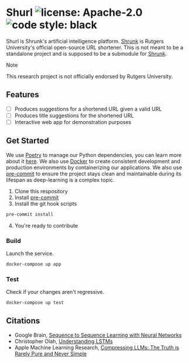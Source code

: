 # Shurl ![license: Apache-2.0](https://img.shields.io/github/license/novialriptide/shurl) ![code style: black](https://img.shields.io/badge/code%20style-black-000000.svg)

Shurl is Shrunk's artificial intelligence platform. [Shrunk](https://github.com/oss/shrunk) is Rutgers University's official open-source URL shortener. This is not meant to be a standalone project and is supposed to be a submodule for [Shrunk](https://github.com/oss/shrunk).

> [!NOTE]
> This research project is not officially endorsed by Rutgers University.

## Features

- [ ] Produces suggestions for a shortened URL given a valid URL
- [ ] Produces title suggestions for the shortened URL
- [ ] Interactive web app for demonstration purposes

## Get Started

We use [Poetry](https://python-poetry.org/) to manage our Python dependencies, you can learn more about it [here](https://python-poetry.org/docs/). We also use [Docker](https://docker.io/) to create consistent development and production environments by containerizing our applications. We also use [pre-commit](https://pre-commit.com/) to ensure the project stays clean and maintainable during its lifespan as deep-learning is a complex topic.

1. Clone this respository
2. Install [pre-commit](https://pre-commit.com/)
3. Install the git hook scripts

```bash
pre-commit install
```

4. You're ready to contribute

### Build

Launch the service.

```bash
docker-compose up app
```

### Test

Check if your changes aren't regressive.

```bash
docker-compose up test
```

## Citations

- Google Brain, [Sequence to Sequence Learning with Neural Networks](https://arxiv.org/abs/1409.3215)
- Christopher Olah, [Understanding LSTMs](https://colah.github.io/posts/2015-08-Understanding-LSTMs/)
- Apple Machine Learning Research, [Compressing LLMs: The Truth is Rarely Pure and Never Simple](https://arxiv.org/abs/2310.01382)
